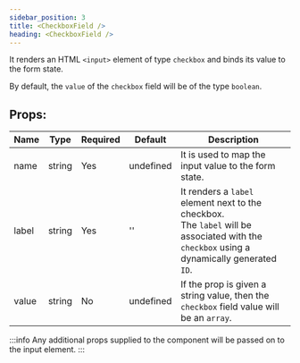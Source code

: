 ```yaml
---
sidebar_position: 3
title: <CheckboxField />
heading: <CheckboxField />
---
```


It renders an HTML `<input>` element of type `checkbox` and binds its value to the form state.

By default, the `value` of the `checkbox` field will be of the type `boolean`. 

## Props:

| Name  | Type   | Required | Default   | Description                                                                                                                                     |
| ----- | ------ | -------- | --------- | ----------------------------------------------------------------------------------------------------------------------------------------------- |
| name  | string | Yes      | undefined | It is used to map the input value to the form state.                                                                                            |
| label | string | Yes      | ''        | It renders a `label` element next to the checkbox. <br />The `label` will be associated with the `checkbox` using a dynamically generated `ID`. |
| value  | string | No      | undefined | If the prop is given a string value, then the `checkbox` field value will be an `array`.                                                                                            |

:::info
Any additional props supplied to the component will be passed on to the input element.
:::
